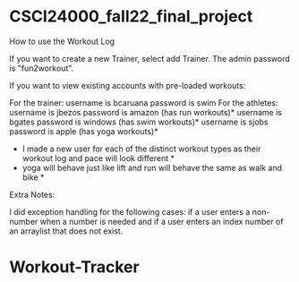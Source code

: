 # CSCI24000_fall22_final_project

How to use the Workout Log

If you want to create a new Trainer, select add Trainer. The admin password is "fun2workout".

If you want to view existing accounts with pre-loaded workouts:

For the trainer: username is bcaruana password is swim
For the athletes: username is jbezos password is amazon (has run workouts)*
                  username is bgates password is windows (has swim workouts)*
                  username is sjobs password is apple (has yoga workouts)*
* I made a new user for each of the distinct workout types as their workout log and pace will look different *
* yoga will behave just like lift and run will behave the same as walk and bike *

Extra Notes:

I did exception handling for the following cases: if a user enters a non-number when a number is needed and
if a user enters an index number of an arraylist that does not exist.
# Workout-Tracker
